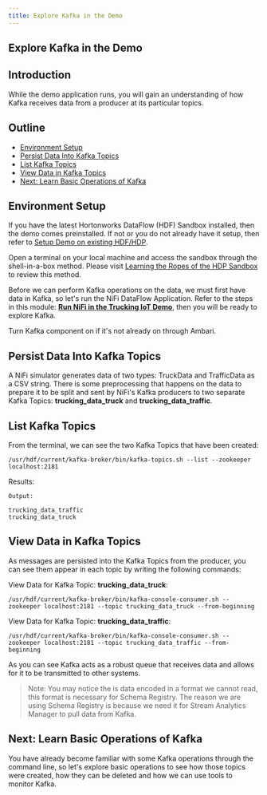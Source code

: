 ```yaml
---
title: Explore Kafka in the Demo
---
```


## Explore Kafka in the Demo

## Introduction

While the demo application runs, you will gain an understanding of how Kafka receives data from a producer at its particular topics.

## Outline

- [Environment Setup](#environment-setup)
- [Persist Data Into Kafka Topics](#persist-data-into-kafka-topics)
- [List Kafka Topics](#list-kafka-topics)
- [View Data in Kafka Topics](#view-data-in-kafka-topics)
- [Next: Learn Basic Operations of Kafka](#next-learn-basic-operations-of-kafka)


## Environment Setup

If you have the latest Hortonworks DataFlow (HDF) Sandbox installed, then the demo comes preinstalled. If not or you do not already have it setup, then refer to [Setup Demo on existing HDF/HDP](https://github.com/orendain/trucking-iot/tree/hadoop-summit-2017#setup-on-existing-hdf-hdp).

Open a terminal on your local machine and access the sandbox through the shell-in-a-box method. Please visit [Learning the Ropes of the HDP Sandbox](https://hortonworks.com/tutorial/learning-the-ropes-of-the-hortonworks-sandbox/#environment-setup) to review this method.

Before we can perform Kafka operations on the data, we must first have data in Kafka, so let's run the NiFi DataFlow Application. Refer to the steps in this module: **[Run NiFi in the Trucking IoT Demo](https://hortonworks.com/tutorial/nifi-in-trucking-iot-on-hdf/section/2/)**, then you will be ready to explore Kafka.

Turn Kafka component on if it's not already on through Ambari.

## Persist Data Into Kafka Topics

A NiFi simulator generates data of two types: TruckData and TrafficData as a CSV string. There is some preprocessing that happens on the data to prepare it to be split and sent by NiFi's Kafka producers to two separate Kafka Topics: **trucking_data_truck** and **trucking_data_traffic**.

## List Kafka Topics

From the terminal, we can see the two Kafka Topics that have been created:

~~~
/usr/hdf/current/kafka-broker/bin/kafka-topics.sh --list --zookeeper localhost:2181
~~~

Results:

~~~
Output:

trucking_data_traffic
trucking_data_truck
~~~


## View Data in Kafka Topics

As messages are persisted into the Kafka Topics from the producer, you can see them appear in each topic by writing the following commands:

View Data for Kafka Topic: **trucking_data_truck**:

~~~
/usr/hdf/current/kafka-broker/bin/kafka-console-consumer.sh --zookeeper localhost:2181 --topic trucking_data_truck --from-beginning
~~~

View Data for Kafka Topic: **trucking_data_traffic**:

~~~
/usr/hdf/current/kafka-broker/bin/kafka-console-consumer.sh --zookeeper localhost:2181 --topic trucking_data_traffic --from-beginning
~~~

As you can see Kafka acts as a robust queue that receives data and allows for it to be transmitted to other systems.

> Note: You may notice the is data encoded in a format we cannot read, this format is necessary for Schema Registry. The reason we are using Schema Registry is because we need it for Stream Analytics Manager to pull data from Kafka.

## Next: Learn Basic Operations of Kafka

You have already become familiar with some Kafka operations through the command line, so let's explore basic operations to see how those topics were created, how they can be deleted and how we can use tools to monitor Kafka.
